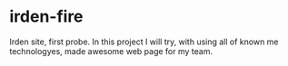 # irden-fire
Irden site, first probe.
In this project I will try, with using all of known me technologyes, made awesome web page for my team.
